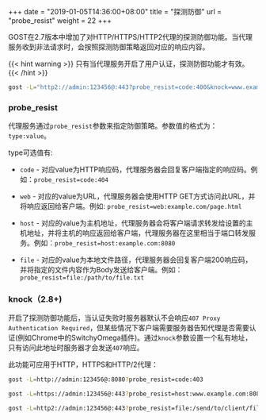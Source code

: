 +++
date = "2019-01-05T14:36:00+08:00"
title = "探测防御"
url = "probe_resist"
weight = 22
+++

GOST在2.7版本中增加了对HTTP/HTTPS/HTTP2代理的探测防御功能。当代理服务收到非法请求时，会按照探测防御策略返回对应的响应内容。

{{< hint warning >}}
只有当代理服务开启了用户认证，探测防御功能才有效。
{{< /hint >}}

```bash
gost -L="http2://admin:123456@:443?probe_resist=code:400&knock=www.example.com"
```

### probe_resist

代理服务通过`probe_resist`参数来指定防御策略。参数值的格式为：`type:value`。

type可选值有:

* `code` - 对应value为HTTP响应码，代理服务器会回复客户端指定的响应码。例如：`probe_resist=code:404`

* `web` - 对应的value为URL，代理服务器会使用HTTP GET方式访问此URL，并将响应返回给客户端。例如: `probe_resist=web:example.com/page.html`

* `host` - 对应的value为主机地址，代理服务器会将客户端请求转发给设置的主机地址，并将主机的响应返回给客户端，代理服务器在这里相当于端口转发服务。例如：`probe_resist=host:example.com:8080`

* `file` - 对应的value为本地文件路径，代理服务器会回复客户端200响应码，并将指定的文件内容作为Body发送给客户端。例如：`probe_resist=file:/path/to/file.txt`

### knock（2.8+)

开启了探测防御功能后，当认证失败时服务器默认不会响应`407 Proxy Authentication Required`，但某些情况下客户端需要服务器告知代理是否需要认证(例如Chrome中的SwitchyOmega插件)。通过`knock`参数设置一个私有地址，只有访问此地址时服务器才会发送`407`响应。

此功能可应用于HTTP，HTTPS和HTTP/2代理：

```bash
gost -L=http://admin:123456@:8080?probe_resist=code:403
```

```bash
gost -L=https://admin:123456@:443?probe_resist=host:www.example.com:8080
```

```bash
gost -L=http2://admin:123456@:443?probe_resist=file:/send/to/client/file.txt
```
